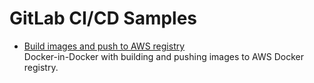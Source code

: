# GitLab CI/CD Samples

- [Build images and push to AWS registry](./examples/build-images-and-push-to-registry/)  
Docker-in-Docker with building and pushing images to AWS Docker registry.  
